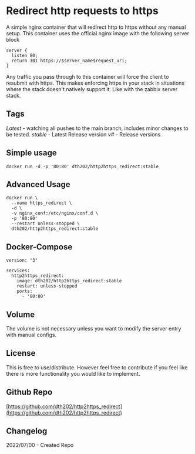 # Redirect http requests to https

A simple nginx container that will redirect http to https without any manual setup. This container uses the official nginx image with the following server block

```
server {
  listen 80;
  return 301 https://$server_name$request_uri;
}
```
Any traffic you pass through to this container will force the client to resubmit with https. This makes enforcing https in your stack in situations where the stack doesn't natively support it. Like with the zabbix server stack.


## Tags

*Latest* - watching all pushes to the main branch, includes minor changes to be tested.
*stable* - Latest Release version
*v#*     - Release versions. 


## Simple usage
```
docker run -d -p '80:80' dth202/http2https_redirect:stable
```

## Advanced Usage
```
docker run \
  --name https_redirect \
  -d \
  -v nginx_conf:/etc/nginx/conf.d \
  -p '80:80'
  --restart unless-stopped \
  dth202/http2https_redirect:stable
```

## Docker-Compose
```
version: "3"

services:
  http2https_redirect:
    image: dth202/http2https_redirect:stable
    restart: unless-stopped
    ports:
      - '80:80'
```

## Volume

The volume is not necessary unless you want to modify the server entry with manual configs.

## License

This is free to use/distribute. However feel free to contribute if you feel like there is more functionality you would like to implement.

## Github Repo
[https://github.com/dth202/http2https_redirect](https://github.com/dth202/http2https_redirect)

## Changelog

2022/07/00 - Created Repo

